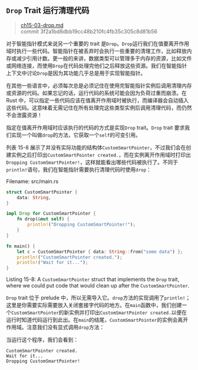 ## `Drop` Trait 运行清理代码

> [ch15-03-drop.md](https://github.com/rust-lang/book/blob/master/second-edition/src/ch15-03-drop.md)
> <br>
> commit 3f2a1bd8dbb19cc48b210fc4fb35c305c8d81b56

对于智能指针模式来说另一个重要的 trait 是`Drop`。`Drop`运行我们在值要离开作用域时执行一些代码。智能指针在被丢弃时会执行一些重要的清理工作，比如释放内存或减少引用计数。更一般的来讲，数据类型可以管理多于内存的资源，比如文件或网络连接，而使用`Drop`在代码处理完他们之后释放这些资源。我们在智能指针上下文中讨论`Drop`是因为其功能几乎总是用于实现智能指针。

在其他一些语言中，必须每次总是必须记住在使用完智能指针实例后调用清理内存或资源的代码。如果忘记的话，运行代码的系统可能会因为负荷过重而崩溃。在 Rust 中，可以指定一些代码应该在值离开作用域时被执行，而编译器会自动插入这些代码。这意味着无需记住在所有处理完这些类型实例后调用清理代码，而仍然不会泄露资源！

指定在值离开作用域时应该执行的代码的方式是实现`Drop` trait。`Drop` trait 要求我们实现一个叫做`drop`的方法，它获取一个`self`的可变引用。

列表 15-8 展示了并没有实际功能的结构体`CustomSmartPointer`，不过我们会在创建实例之后打印出`CustomSmartPointer created.`，而在实例离开作用域时打印出`Dropping CustomSmartPointer!`，这样就能看出哪些代码被执行了。不同于`println!`语句，我们在智能指针需要执行清理代码时使用`drop`：

<span class="filename">Filename: src/main.rs</span>

```rust
struct CustomSmartPointer {
    data: String,
}

impl Drop for CustomSmartPointer {
    fn drop(&mut self) {
        println!("Dropping CustomSmartPointer!");
    }
}

fn main() {
    let c = CustomSmartPointer { data: String::from("some data") };
    println!("CustomSmartPointer created.");
    println!("Wait for it...");
}
```

<span class="caption">Listing 15-8: A `CustomSmartPointer` struct that
implements the `Drop` trait, where we could put code that would clean up after
the `CustomSmartPointer`.</span>

`Drop` trait 位于 prelude 中，所以无需导入它。`drop`方法的实现调用了`println!`；这里是你需要实际需要放入关闭套接字代码的地方。在`main`函数中，我们创建一个`CustomSmartPointer`的新实例并打印出`CustomSmartPointer created.`以便在运行时知道代码运行到此出。在`main`的结尾，`CustomSmartPointer`的实例会离开作用域。注意我们没有显式调用`drop`方法：

当运行这个程序，我们会看到：

```
CustomSmartPointer created.
Wait for it...
Dropping CustomSmartPointer!
```

